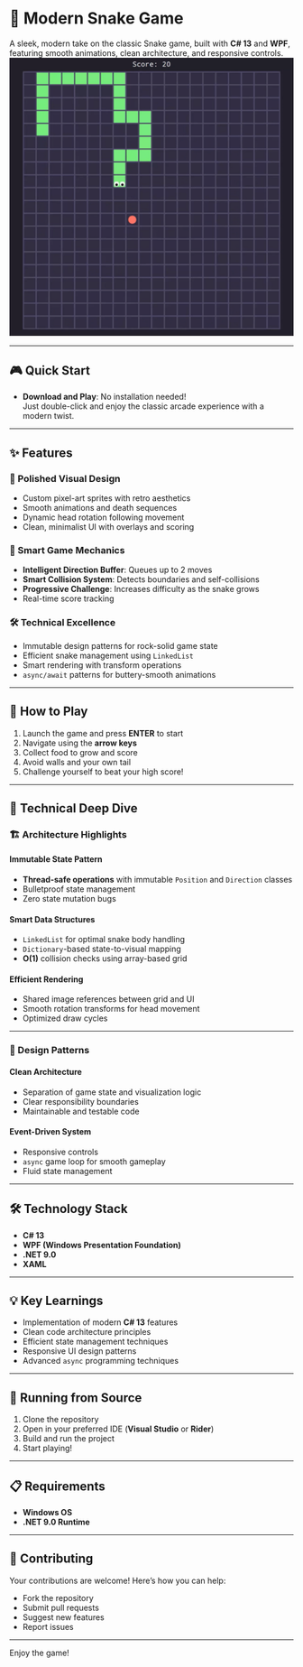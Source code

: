 # 🐍 Modern Snake Game  

A sleek, modern take on the classic Snake game, built with **C# 13** and **WPF**, featuring smooth animations, clean architecture, and responsive controls.  
[![Watch the video](https://github.com/MrBabylonian/modern-snake-game-csharp-wpf/blob/master/ss.png)](https://www.youtube.com/shorts/yRim7Jb1AIQ?feature=share "Watch the video on YouTube")



---  

## 🎮 Quick Start  

- **Download and Play**: No installation needed!  
  Just double-click and enjoy the classic arcade experience with a modern twist.  

---  

## ✨ Features  

### 🎨 Polished Visual Design  
- Custom pixel-art sprites with retro aesthetics  
- Smooth animations and death sequences  
- Dynamic head rotation following movement  
- Clean, minimalist UI with overlays and scoring  

### 🧠 Smart Game Mechanics  
- **Intelligent Direction Buffer**: Queues up to 2 moves  
- **Smart Collision System**: Detects boundaries and self-collisions  
- **Progressive Challenge**: Increases difficulty as the snake grows  
- Real-time score tracking  

### 🛠️ Technical Excellence  
- Immutable design patterns for rock-solid game state  
- Efficient snake management using `LinkedList`  
- Smart rendering with transform operations  
- `async/await` patterns for buttery-smooth animations  

---  

## 🎯 How to Play  

1. Launch the game and press **ENTER** to start  
2. Navigate using the **arrow keys**  
3. Collect food to grow and score  
4. Avoid walls and your own tail  
5. Challenge yourself to beat your high score!  

---  

## 🔧 Technical Deep Dive  

### 🏗️ Architecture Highlights  

#### Immutable State Pattern  
- **Thread-safe operations** with immutable `Position` and `Direction` classes  
- Bulletproof state management  
- Zero state mutation bugs  

#### Smart Data Structures  
- `LinkedList` for optimal snake body handling  
- `Dictionary`-based state-to-visual mapping  
- **O(1)** collision checks using array-based grid  

#### Efficient Rendering  
- Shared image references between grid and UI  
- Smooth rotation transforms for head movement  
- Optimized draw cycles  

---  

### 🧩 Design Patterns  

#### Clean Architecture  
- Separation of game state and visualization logic  
- Clear responsibility boundaries  
- Maintainable and testable code  

#### Event-Driven System  
- Responsive controls  
- `async` game loop for smooth gameplay  
- Fluid state management  

---  

## 🛠️ Technology Stack  

- **C# 13**  
- **WPF (Windows Presentation Foundation)**  
- **.NET 9.0**  
- **XAML**  

---  

## 💡 Key Learnings  

- Implementation of modern **C# 13** features  
- Clean code architecture principles  
- Efficient state management techniques  
- Responsive UI design patterns  
- Advanced `async` programming techniques  

---  

## 🚀 Running from Source  

1. Clone the repository  
2. Open in your preferred IDE (**Visual Studio** or **Rider**)  
3. Build and run the project  
4. Start playing!  

---  

## 📋 Requirements  

- **Windows OS**  
- **.NET 9.0 Runtime**  

---  

## 🤝 Contributing  

Your contributions are welcome! Here’s how you can help:  

- Fork the repository  
- Submit pull requests  
- Suggest new features  
- Report issues  

---  

Enjoy the game!  
